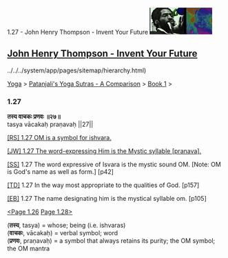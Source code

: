 1.27 - John Henry Thompson - Invent Your Future [![John Henry Thompson - Invent Your Future](../../../_/rsrc/1329567069254/config/customLogo.gif-revision=6.png)](../../../index.html)

[John Henry Thompson - Invent Your Future](../../../index.html)
---------------------------------------------------------------

../../../system/app/pages/sitemap/hierarchy.html)
    

[Yoga](../../../yoga.html)‎ > ‎[Patanjali's Yoga Sutras - A Comparison](../../patanjani.html)‎ > ‎[Book 1](../book-1.html)‎ > ‎

### 1.27

**तस्य वाचकः प्रणवः ॥२७॥**  
tasya vācakaḥ praṇavaḥ ||27||  
  
  
[\[RS\] 1.27 OM is a symbol for ishvara.](http://www.ashtangayoga.info/philosophy/yoga-sutra-patanjali/chapter-1/item/tasya-vachakah-pranavah-27/)  
  
[\[JW\] 1.27 The word-expressing Him is the Mystic syllable \[pranava\].](http://books.google.com/books?id=YzFImjtOxUwC&pg=PA60&ci=137%2C288%2C737%2C64&source=bookclip)  
  
[\[SS\]](http://www.amazon.com/Yoga-Sutras-Patanjali-Commentary-Satchidananda/dp/0932040381) 1.27 The word expressive of Isvara is the mystic sound OM. \[Note: OM is God's name as well as form.\] \[p42\]  
  
[\[TD\]](http://www.amazon.com/Heart-Yoga-Developing-Personal-Practice/dp/089281764X/ref=sr_1_5?ie=UTF8&qid=1326228195&sr=8-5) 1.27 In the way most appropriate to the qualities of God. \[p157\]  
  
[\[EB\]](http://www.amazon.com/Yoga-Sutras-Patanjali-Translation-Commentary/dp/0865477361/ref=sr_1_1?ie=UTF8&s=books&qid=1250508322&sr=1-1) 1.27 The name designating him is the mystical syllable om. \[p105\]  
  
  
[<Page 1.26](126.html)  [Page 1.28>](128.html)  
  
  
  

(**तस्य**, tasya) = whose; being (i.e. ishvaras)  
(**वाचकः**, vācakaḥ) = verbal symbol; word  
(**प्रणवः**, praṇavaḥ) = a symbol that always retains its purity; the OM symbol; the OM mantra


